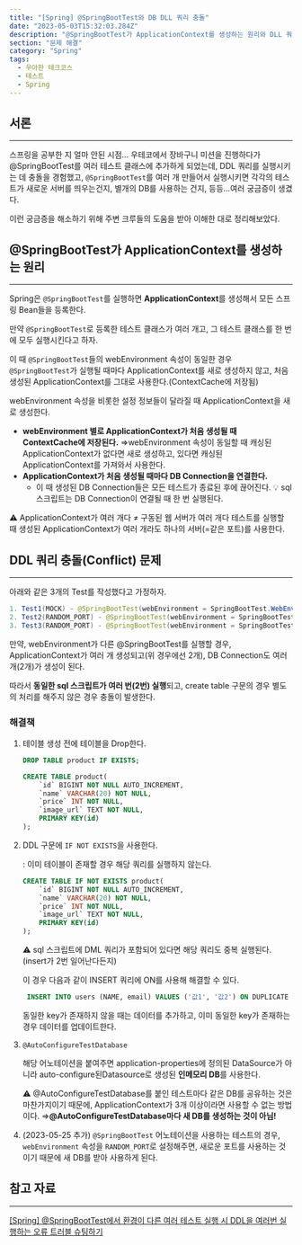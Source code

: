 ```yaml
---
title: "[Spring] @SpringBootTest와 DB DLL 쿼리 충돌"
date: "2023-05-03T15:32:03.284Z"
description: "@SpringBootTest가 ApplicationContext를 생성하는 원리와 DLL 쿼리 충돌 문제를 해결하는 방법에 대해 알아보자"
section: "문제 해결" 
category: "Spring"
tags:
  - 우아한 테크코스
  - 테스트
  - Spring
---
```


## 서론

---

스프링을 공부한 지 얼마 안된 시점… 우테코에서 장바구니 미션을 진행하다가 @SpringBootTest를 여러 테스트 클래스에 추가하게 되었는데, DDL 쿼리를 실행시키는 데 충돌을 경험했고, `@SpringBootTest`를 여러 개 만들어서 실행시키면 각각의 테스트가 새로운 서버를 띄우는건지, 별개의 DB를 사용하는 건지, 등등…여러 궁금증이 생겼다.

이런 궁금증을 해소하기 위해 주변 크루들의 도움을 받아 이해한 대로 정리해보았다.

## @SpringBootTest가 ApplicationContext를 생성하는 원리

---

Spring은 `@SpringBootTest`를 실행하면 **ApplicationContext**를 생성해서 모든 스프링 Bean들을 등록한다.

만약 `@SpringBootTest`로 등록한 테스트 클래스가 여러 개고, 그 테스트 클래스를 한 번에 모두 실행시킨다고 하자.

이 때 `@SpringBootTest`들의 webEnvironment 속성이 동일한 경우 `@SpringBootTest`가 실행될 때마다 ApplicationContext를 새로 생성하지 않고, 처음 생성된 ApplicationContext를 그대로 사용한다.(ContextCache에 저장됨)

webEnvironment 속성을 비롯한 설정 정보들이 달라질 때 ApplicationContext을 새로 생성한다.

- **webEnvironment 별로 ApplicationContext가 처음 생성될 때 ContextCache에 저장된다.**
  ⇒webEnvironment 속성이 동일할 때 캐싱된 ApplicationContext가 없다면 새로 생성하고, 있다면 캐싱된 ApplicationContext를 가져와서 사용한다.
- **ApplicationContext가 처음 생성될 때마다 DB Connection을 연결한다.**
  - 이 때 생성된 DB Connection들은 모든 테스트가 종료된 후에 끊어진다.
    💡 sql 스크립트는 DB Connection이 연결될 때 한 번 실행된다.

<aside>
⚠️ ApplicationContext가 여러 개다 ≠ 구동된 웹 서버가 여러 개다
테스트를 실행할 때 생성된 ApplicationContext가 여러 개라도 하나의 서버(=같은 포트)를 사용한다.

</aside>

## DDL 쿼리 충돌(Conflict) 문제

---

아래와 같은 3개의 Test를 작성했다고 가정하자.

```java
1. Test1(MOCK) - @SpringBootTest(webEnvironment = SpringBootTest.WebEnvironment.MOCK)
2. Test2(RANDOM_PORT) - @SpringBootTest(webEnvironment = SpringBootTest.WebEnvironment.RANDOM_PORT)
3. Test3(RANDOM_PORT) - @SpringBootTest(webEnvironment = SpringBootTest.WebEnvironment.RANDOM_PORT)
```

만약, webEnvironment가 다른 @SpringBootTest를 실행할 경우, ApplicationContext가 여러 개 생성되고(위 경우에선 2개), DB Connection도 여러 개(2개)가 생성이 된다.

따라서 **동일한 sql 스크립트가 여러 번(2번) 실행**되고, create table 구문의 경우 별도의 처리를 해주지 않은 경우 충돌이 발생한다.

### 해결책

1. 테이블 생성 전에 테이블을 Drop한다.

   ```sql
   DROP TABLE product IF EXISTS;

   CREATE TABLE product(
       `id` BIGINT NOT NULL AUTO_INCREMENT,
       `name` VARCHAR(20) NOT NULL,
       `price` INT NOT NULL,
       `image_url` TEXT NOT NULL,
       PRIMARY KEY(id)
   );
   ```

2. DDL 구문에 `IF NOT EXISTS`을 사용한다.

   : 이미 테이블이 존재할 경우 해당 쿼리를 실행하지 않는다.

   ```sql
   CREATE TABLE IF NOT EXISTS product(
       `id` BIGINT NOT NULL AUTO_INCREMENT,
       `name` VARCHAR(20) NOT NULL,
       `price` INT NOT NULL,
       `image_url` TEXT NOT NULL,
       PRIMARY KEY(id)
   );
   ```

   <aside>
   ⚠️ sql 스크립트에 DML 쿼리가 포함되어 있다면 해당 쿼리도 중복 실행된다.(insert가 2번 일어난다든지)

   이 경우 다음과 같이 INSERT 쿼리에 ON를 사용해 해결할 수 있다.

   ```sql
    INSERT INTO users (NAME, email) VALUES ('값1', '값2') ON DUPLICATE KEY UPDATE name='값1', email='값2';
   ```

   동일한 key가 존재하지 않을 때는 데이터를 추가하고, 이미 동일한 key가 존재하는 경우 데이터를 업데이트한다.

   </aside>

3. `@AutoConfigureTestDatabase`

   해당 어노테이션을 붙여주면 application-properties에 정의된 DataSource가 아니라 auto-configure된Datasource로 생성된 **인메모리 DB**를 사용한다.

   <aside>
   ⚠️ @AutoConfigureTestDatabase를 붙인 테스트마다 같은 DB를 공유하는 것은 마찬가지이기 때문에, ApplicationContext가 3개 이상이라면 사용할 수 없는 방법이다.
   ⇒<b>@AutoConfigureTestDatabase마다 새 DB를 생성하는 것이 아님!</b>

   </aside>

4. (2023-05-25 추가) `@SpringBootTest` 어노테이션을 사용하는 테스트의 경우, `webEnvironment` 속성을 `RANDOM_PORT`로 설정해주면, 새로운 포트를 사용하는 것이기 때문에 새 DB를 받아 사용하게 된다.

## 참고 자료

---

[[Spring] @SpringBootTest에서 환경이 다른 여러 테스트 실행 시 DDL을 여러번 실행하는 오류 트러블 슈팅하기](https://ksh-coding.tistory.com/95)
